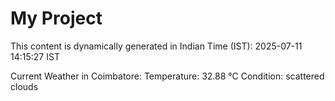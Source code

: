 # My Project

This content is dynamically generated in Indian Time (IST): 2025-07-11 14:15:27 IST


Current Weather in Coimbatore:
Temperature: 32.88 °C
Condition: scattered clouds
